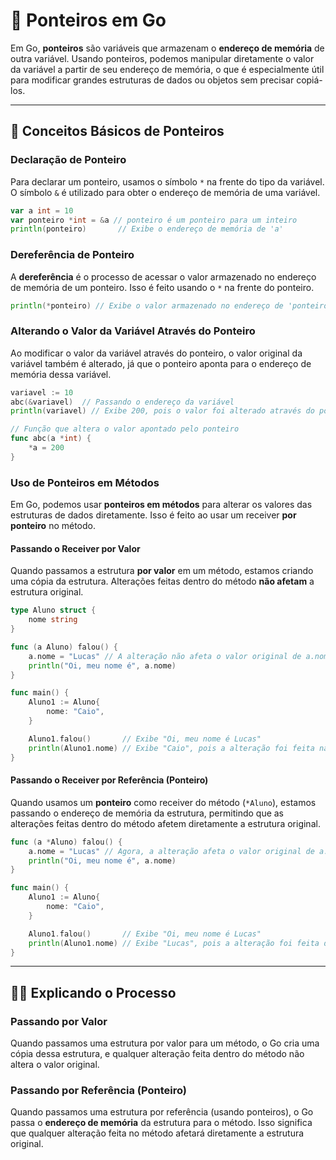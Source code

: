 # 📌 Ponteiros em Go

Em Go, **ponteiros** são variáveis que armazenam o **endereço de memória** de outra variável. Usando ponteiros, podemos manipular diretamente o valor da variável a partir de seu endereço de memória, o que é especialmente útil para modificar grandes estruturas de dados ou objetos sem precisar copiá-los.

---

## 🧠 Conceitos Básicos de Ponteiros

### Declaração de Ponteiro

Para declarar um ponteiro, usamos o símbolo `*` na frente do tipo da variável. O símbolo `&` é utilizado para obter o endereço de memória de uma variável.

```go
var a int = 10
var ponteiro *int = &a // ponteiro é um ponteiro para um inteiro
println(ponteiro)       // Exibe o endereço de memória de 'a'
```

### Dereferência de Ponteiro

A **dereferência** é o processo de acessar o valor armazenado no endereço de memória de um ponteiro. Isso é feito usando o `*` na frente do ponteiro.

```go
println(*ponteiro) // Exibe o valor armazenado no endereço de 'ponteiro', que é 10
```

### Alterando o Valor da Variável Através do Ponteiro

Ao modificar o valor da variável através do ponteiro, o valor original da variável também é alterado, já que o ponteiro aponta para o endereço de memória dessa variável.

```go
variavel := 10
abc(&variavel)  // Passando o endereço da variável
println(variavel) // Exibe 200, pois o valor foi alterado através do ponteiro

// Função que altera o valor apontado pelo ponteiro
func abc(a *int) {
	*a = 200
}
```

### Uso de Ponteiros em Métodos

Em Go, podemos usar **ponteiros em métodos** para alterar os valores das estruturas de dados diretamente. Isso é feito ao usar um receiver **por ponteiro** no método.

#### Passando o Receiver por Valor

Quando passamos a estrutura **por valor** em um método, estamos criando uma cópia da estrutura. Alterações feitas dentro do método **não afetam** a estrutura original.

```go
type Aluno struct {
	nome string
}

func (a Aluno) falou() {
	a.nome = "Lucas" // A alteração não afeta o valor original de a.nome
	println("Oi, meu nome é", a.nome)
}

func main() {
	Aluno1 := Aluno{
		nome: "Caio",
	}

	Aluno1.falou()       // Exibe "Oi, meu nome é Lucas"
	println(Aluno1.nome) // Exibe "Caio", pois a alteração foi feita na cópia
}
```

#### Passando o Receiver por Referência (Ponteiro)

Quando usamos um **ponteiro** como receiver do método (`*Aluno`), estamos passando o endereço de memória da estrutura, permitindo que as alterações feitas dentro do método afetem diretamente a estrutura original.

```go
func (a *Aluno) falou() {
	a.nome = "Lucas" // Agora, a alteração afeta o valor original de a.nome
	println("Oi, meu nome é", a.nome)
}

func main() {
	Aluno1 := Aluno{
		nome: "Caio",
	}

	Aluno1.falou()       // Exibe "Oi, meu nome é Lucas"
	println(Aluno1.nome) // Exibe "Lucas", pois a alteração foi feita diretamente na estrutura original
}
```

---

## 🧑‍🏫 Explicando o Processo

### Passando por Valor

Quando passamos uma estrutura por valor para um método, o Go cria uma cópia dessa estrutura, e qualquer alteração feita dentro do método não altera o valor original.

### Passando por Referência (Ponteiro)

Quando passamos uma estrutura por referência (usando ponteiros), o Go passa o **endereço de memória** da estrutura para o método. Isso significa que qualquer alteração feita no método afetará diretamente a estrutura original.
